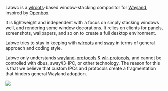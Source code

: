 Labwc is a [wlroots]-based window-stacking compositor for [Wayland], inspired by
[Openbox].

It is lightweight and independent with a focus on simply stacking windows well,
and rendering some window decorations. It relies on clients for panels,
screenshots, wallpapers, and so on to create a full desktop environment.

Labwc tries to stay in keeping with [wlroots] and [sway] in terms of general
approach and coding style.

Labwc only understands [wayland-protocols] &amp; [wlr-protocols], and cannot
be controlled with dbus, sway/i3-IPC, or other technology. The reason for this is
that we believe that custom IPCs and protocols create a fragmentation that
hinders general Wayland adoption.

<a href="img/scrot1.png">
  <img src="img/scrot1-small.png">
</a>

[Wayland]: https://wayland.freedesktop.org/
[Openbox]: http://openbox.org/
[wlroots]: https://gitlab.freedesktop.org/wlroots/wlroots
[sway]: https://github.com/swaywm 
[wayland-protocols]: https://gitlab.freedesktop.org/wayland/wayland-protocols
[wlr-protocols]: https://gitlab.freedesktop.org/wlroots/wlr-protocols 
